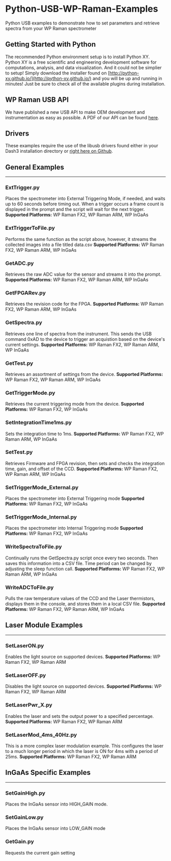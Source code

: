 # Python-USB-WP-Raman-Examples
Python USB examples to demonstrate how to set parameters and retrieve spectra from your WP Raman spectrometer

## Getting Started with Python
The recommended Python environment setup is to install Python XY. Python XY is a free scientific and engineering development software for computations, analysis, and data visualization. And it could not be simplier to setup! Simply download the installer found on [http://python-xy.github.io/](http://python-xy.github.io/) and you will be up and running in minutes! Just be sure to check all of the available plugins during installation.

## WP Raman USB API
We have published a new USB API to make OEM development and instrumentation as easy as possible. A PDF of our API can be found [here](http://wasatchdevices.com/wp-content/uploads/2017/02/OEM-WP-Raman-USB-Interface-Spec-Rev1_4.pdf).

## Drivers
These examples require the use of the libusb drivers found either in your Dash3 installation directory or [right here on Github](https://github.com/WasatchPhotonics/WP_Raman_USB_Drivers).

## General Examples
----

### ExtTrigger.py
Places the spectrometer into External Triggering Mode, if needed, and waits up to 60 seconds before timing out. When a trigger occurs a frame count is displayed in the prompt and the script will wait for the next trigger.
**Supported Platforms:** WP Raman FX2, WP Raman ARM, WP InGaAs

### ExtTriggerToFile.py
Performs the same function as the script above, however, it streams the collected images into a file titled data.csv
**Supported Platforms:** WP Raman FX2, WP Raman ARM, WP InGaAs

### GetADC.py
Retrieves the raw ADC value for the sensor and streams it into the prompt.
**Supported Platforms:** WP Raman FX2, WP Raman ARM, WP InGaAs

### GetFPGARev.py
Retrieves the revision code for the FPGA.
**Supported Platforms:** WP Raman FX2, WP Raman ARM, WP InGaAs

### GetSpectra.py
Retrieves one line of spectra from the instrument. This sends the USB command 0xAD to the device to trigger an acquistion based on the device's current settings.
**Supported Platforms:** WP Raman FX2, WP Raman ARM, WP InGaAs

### GetTest.py
Retrieves an assortment of settings from the device.
**Supported Platforms:** WP Raman FX2, WP Raman ARM, WP InGaAs

### GetTriggerMode.py
Retrieves the current triggering mode from the device.
**Supported Platforms:** WP Raman FX2, WP InGaAs

### SetIntegrationTime1ms.py
Sets the integration time to 1ms.
**Supported Platforms:** WP Raman FX2, WP Raman ARM, WP InGaAs

### SetTest.py
Retrieves Firmware and FPGA revision, then sets and checks the integration time, gain, and offset of the CCD.
**Supported Platforms:** WP Raman FX2, WP Raman ARM, WP InGaAs

### SetTriggerMode_External.py
Places the spectrometer into External Triggering mode
**Supported Platforms:** WP Raman FX2, WP InGaAs

### SetTriggerMode_Internal.py
Places the spectrometer into Internal Triggering mode
**Supported Platforms:** WP Raman FX2, WP InGaAs

### WriteSpectraToFile.py
Continually runs the GetSpectra.py script once every two seconds. Then saves this information into a CSV file. Time period can be changed by adjusting the sleep function call. 
**Supported Platforms:** WP Raman FX2, WP Raman ARM, WP InGaAs

### WriteADCToFile.py
Pulls the raw temperature values of the CCD and the Laser thermistors, displays them in the console, and stores them in a local CSV file. 
**Supported Platforms:** WP Raman FX2, WP Raman ARM, WP InGaAs


## Laser Module Examples
----

### SetLaserON.py
Enables the light source on supported devices.
**Supported Platforms:** WP Raman FX2, WP Raman ARM

### SetLaserOFF.py
Disables the light source on supported devices.
**Supported Platforms:** WP Raman FX2, WP Raman ARM

### SetLaserPwr_X.py
Enables the laser and sets the output power to a specified percentage.
**Supported Platforms:** WP Raman FX2, WP Raman ARM

### SetLaserMod_4ms_40Hz.py
This is a more complex laser modulation example. This configures the laser to a much longer period in which the laser is ON for 4ms with a period of 25ms. 
**Supported Platforms:** WP Raman FX2, WP Raman ARM

## InGaAs Specific Examples
----

### SetGainHigh.py
Places the InGaAs sensor into HIGH_GAIN mode.

### SetGainLow.py
Places the InGaAs sensor into LOW_GAIN mode

### GetGain.py
Requests the current gain setting
